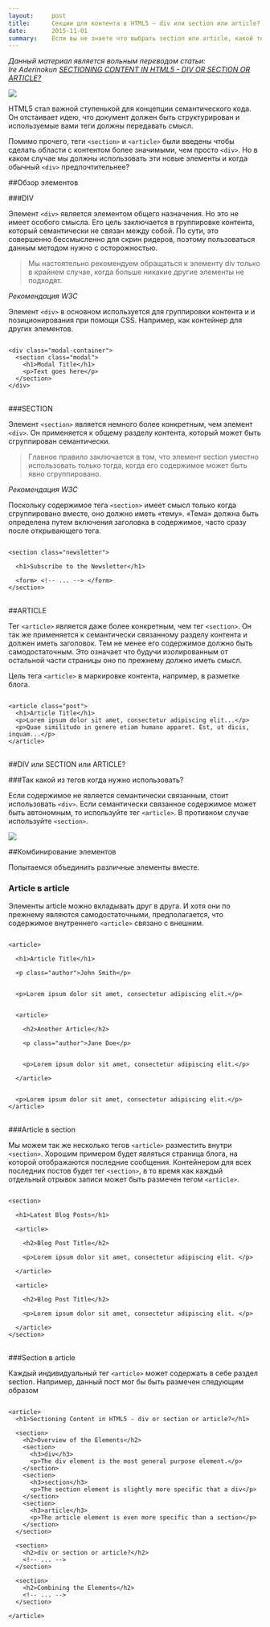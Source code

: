 ```yaml
---
layout:     post
title:      Секции для контента в HTML5 — div или section или article?
date:       2015-11-01
summary:    Если вы не знаете что выбрать section или article, какой тег лучше подходит для семантической разметки контента, в чем разница между div и section, то этот материал для вас.
---
```



<p><i>Данный материал является вольным переводом статьи: <br>Ire Aderinokun <a href="http://bitsofco.de/2015/sectioning-content-in-html5/">SECTIONING CONTENT IN HTML5 - DIV OR SECTION OR ARTICLE?</a></i></p>

<img src="/images/div-section-article-main.png" class="main-img">

HTML5 стал важной ступенькой для концепции семантического кода. Он отстаивает идею, что документ должен быть структурирован и используемые вами теги должны передавать смысл.

Помимо прочего, теги `<section>` и `<article>` были введены чтобы сделать области с контентом более значимыми, чем просто `<div>`. Но в каком случае мы должны использовать эти новые элементы и когда обычный `<div>` предпочтительнее?

##Обзор элементов

###DIV

Элемент `<div>` является элементом общего назначения. Но это не имеет особого смысла. Его цель заключается в группировке контента, который семантически не связан между собой. По сути, это совершенно бессмысленно для скрин ридеров, поэтому пользоваться данным методом нужно с осторожностью.

<blockquote><p>Мы настоятельно рекомендуем обращаться к элементу div только в крайнем случае, когда больше никакие другие элементы не подходят.</p></blockquote>

<p class="right"><i>Рекомендация W3C</i></p>
<div class="clearfix"></div>

Элемент `<div>` в основном используется для группировки контента и и позиционирования при помощи CSS. Например, как контейнер для других элементов.


<pre>
<code class="html">
&lt;div class=&quot;modal-container&quot;&gt;<br/>  &lt;section class=&quot;modal&quot;&gt;<br/>    &lt;h1&gt;Modal Title&lt;/h1&gt;<br/>    &lt;p&gt;Text goes here&lt;/p&gt;<br/>  &lt;/section&gt;<br/>&lt;/div&gt;
</code>
</pre>


###SECTION

Элемент `<section>` является немного более конкретным, чем элемент `<div>`. Он применяется к общему разделу контента, который может быть сгруппирован семантически.

<blockquote><p>Главное правило заключается в том, что элемент section уместно использовать только тогда, когда его содержимое может быть явно  сгруппировано.</p></blockquote>
<p class="right"><i>Рекомендация W3C</i></p>
<div class="clearfix"></div>

Поскольку содержимое тега `<section>` имеет смысл только когда сгруппировано вместе, оно должно иметь «тему». «Тема» должна быть определена путем включения заголовка в содержимое, часто сразу после открывающего тега.

<pre>
<code class="html">
&lt;section class=&quot;newsletter&quot;&gt;<br/><br/>  &lt;h1&gt;Subscribe to the Newsletter&lt;/h1&gt;<br/><br/>  &lt;form&gt; &lt;!-- ... --&gt; &lt;/form&gt;<br/>&lt;/section&gt;
</code>
</pre>

##ARTICLE

Тег `<article>` является даже более конкретным, чем тег `<section>`. Он так же применяется к семантически связанному разделу контента и должен иметь заголовок. Тем не менее его содержимое должно быть самодостаточным. Это означает что будучи изолированным от остальной части страницы оно по прежнему должно иметь смысл.

Цель тега `<article>` в маркировке контента, например, в разметке блога.

<pre>
<code class="html">
&lt;article class=&quot;post&quot;&gt;<br/>  &lt;h1&gt;Article Title&lt;/h1&gt;<br/>  &lt;p&gt;Lorem ipsum dolor sit amet, consectetur adipiscing elit...&lt;/p&gt;<br/>  &lt;p&gt;Quae similitudo in genere etiam humano apparet. Est, ut dicis, inquam...&lt;/p&gt;<br/>&lt;/article&gt;
</code>
</pre>

##DIV или SECTION или ARTICLE?

###Так какой из тегов когда нужно использовать?

Если содержимое не является семантически связанным, стоит использовать `<div>`. Если семантически связанное содержимое может быть автономным, то используйте тег `<article>`. В противном случае используйте `<section>`.

<img src="/images/div-section-article.png" style="display: block; margin: auto;">

##Комбинирование элементов

Попытаемся объединить различные элементы вместе.

### Article в article

Элементы article можно вкладывать друг в друга. И хотя они по прежнему являются самодостаточными, предполагается, что содержимое внутреннего `<article>` связано с внешним.

<pre>
<code class="html">
&lt;article&gt;<br/><br/>  &lt;h1&gt;Article Title&lt;/h1&gt;<br/><br/>  &lt;p class=&quot;author&quot;&gt;John Smith&lt;/p&gt;<br/><br/><br/>  &lt;p&gt;Lorem ipsum dolor sit amet, consectetur adipiscing elit.&lt;/p&gt;<br/><br/><br/>  &lt;article&gt;<br/><br/>    &lt;h2&gt;Another Article&lt;/h2&gt;<br/><br/>    &lt;p class=&quot;author&quot;&gt;Jane Doe&lt;/p&gt;<br/><br/><br/>    &lt;p&gt;Lorem ipsum dolor sit amet, consectetur adipiscing elit.&lt;/p&gt;<br/><br/>  &lt;/article&gt;<br/><br/><br/>  &lt;p&gt;Lorem ipsum dolor sit amet, consectetur adipiscing elit.&lt;/p&gt;<br/>&lt;/article&gt;
</code>
</pre>

###Article в section

Мы можем так же несколько тегов `<article>` разместить внутри `<section>`. Хорошим примером будет являться страница блога, на которой отображаются последние сообщения. Контейнером для всех последних постов будет тег `<section>`, в то время как каждый отдельный отрывок записи может быть размечен тегом `<article>`.

<pre>
<code class="html">
&lt;section&gt;<br/><br/>  &lt;h1&gt;Latest Blog Posts&lt;/h1&gt;<br/><br/>  &lt;article&gt;<br/><br/>    &lt;h2&gt;Blog Post Title&lt;/h2&gt;<br/><br/>    &lt;p&gt;Lorem ipsum dolor sit amet, consectetur adipiscing elit. &lt;/p&gt;<br/><br/>  &lt;/article&gt;<br/><br/>  &lt;article&gt;<br/><br/>    &lt;h2&gt;Blog Post Title&lt;/h2&gt;<br/><br/>    &lt;p&gt;Lorem ipsum dolor sit amet, consectetur adipiscing elit. &lt;/p&gt;<br/><br/>  &lt;/article&gt;<br/>&lt;/section&gt;
</code>
</pre>

###Section в article

Каждый индивидуальный тег `<article>` может содержать в себе раздел section.  Например, данный пост мог бы быть размечен следующим образом

<pre>
<code class="html">
&lt;article&gt;<br/>  &lt;h1&gt;Sectioning Content in HTML5 - div or section or article?&lt;/h1&gt;<br/><br/>  &lt;section&gt;<br/>    &lt;h2&gt;Overview of the Elements&lt;/h2&gt;<br/>    &lt;section&gt;<br/>      &lt;h3&gt;div&lt;/h3&gt;<br/>      &lt;p&gt;The div element is the most general purpose element.&lt;/p&gt;<br/>    &lt;/section&gt;<br/>    &lt;section&gt;<br/>      &lt;h3&gt;section&lt;/h3&gt;<br/>      &lt;p&gt;The section element is slightly more specific that a div&lt;/p&gt;<br/>    &lt;/section&gt;<br/>    &lt;section&gt;<br/>      &lt;h3&gt;article&lt;/h3&gt;<br/>      &lt;p&gt;The article element is even more specific than a section&lt;/p&gt;<br/>    &lt;/section&gt;<br/>  &lt;/section&gt;<br/><br/>  &lt;section&gt;<br/>    &lt;h2&gt;div or section or article?&lt;/h2&gt;<br/>    &lt;!-- ... --&gt;<br/>  &lt;/section&gt;<br/><br/>  &lt;section&gt;<br/>    &lt;h2&gt;Combining the Elements&lt;/h2&gt;<br/>    &lt;!-- ... --&gt;<br/>  &lt;/section&gt;<br/><br/>&lt;/article&gt;
</code>
</pre>